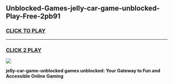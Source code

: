 
## Unblocked-Games-jelly-car-game-unblocked-Play-Free-2pb91
<h3>
<a href="https://premium76.site?title=jelly-car-game-unblocked&ref=18A1">CLICK TO PLAY</a></h3>
<hr>

<h3>
<a href="https://premium76.site?title=jelly-car-game-unblocked&ref=18A1">CLICK 2 PLAY</a>
  
</h3>

<a href="https://premium76.site?title=jelly-car-game-unblocked&ref=18A1"><img src="https://clearcache.store/games.png"></a>


**jelly-car-game-unblocked games unblocked: Your Gateway to Fun and Accessible Online Gaming**

